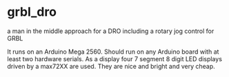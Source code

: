 # grbl_dro
a man in the middle approach for a DRO including a rotary jog control for GRBL

It runs on an Arduino Mega 2560. Should run on any Arduino board with at least two hardware serials.
As a display four 7 segment 8 digit LED displays driven by a max72XX are used. They are nice and bright
and very cheap.

